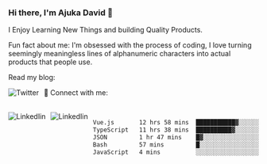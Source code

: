 ### Hi there, I'm Ajuka David 🥷

I Enjoy Learning New Things and building Quality Products.

Fun fact about me: I'm obsessed with the process of coding, I love turning seemingly meaningless lines of alphanumeric characters into actual products that people use.

Read my blog:

<a href="https://tobit.hashnode.dev/"> <img src="https://img.shields.io/badge/Hashnode-2962FF?style=for-the-badge&logo=hashnode&logoColor=white"
     alt="Twitter"
     style="float: left; margin-right: 10px;" /> </a>


📱 Connect with me: 

<br />
<a href="https://www.linkedin.com/in/david-ajuka-630660144/"> <img src="https://img.shields.io/badge/LinkedIn-0077B5?style=for-the-badge&logo=linkedin&logoColor=white"
     alt="LinkedIin"
     style="float: left; margin-right: 10px;" /> </a> <a href="mailto:ajuka.zephiniah@gmail.com"> <img src="https://img.shields.io/badge/Gmail-D14836?style=for-the-badge&logo=gmail&logoColor=white"
     alt="LinkedIin"
     style="float: left; margin-right: 10px;" /> </a>
     

<!--START_SECTION:waka-->

```txt
Vue.js       12 hrs 58 mins  ███████████▓░░░░░░░░░░░░░   47.25 %
TypeScript   11 hrs 38 mins  ██████████▓░░░░░░░░░░░░░░   42.39 %
JSON         1 hr 47 mins    █▓░░░░░░░░░░░░░░░░░░░░░░░   06.52 %
Bash         57 mins         █░░░░░░░░░░░░░░░░░░░░░░░░   03.52 %
JavaScript   4 mins          ░░░░░░░░░░░░░░░░░░░░░░░░░   00.25 %
```

<!--END_SECTION:waka-->
